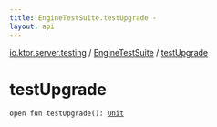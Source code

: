 ```yaml
---
title: EngineTestSuite.testUpgrade - 
layout: api
---
```


<div class='api-docs-breadcrumbs'><a href="../index.html">io.ktor.server.testing</a> / <a href="index.html">EngineTestSuite</a> / <a href="./test-upgrade.html">testUpgrade</a></div>

# testUpgrade

<div class="signature"><code><span class="keyword">open</span> <span class="keyword">fun </span><span class="identifier">testUpgrade</span><span class="symbol">(</span><span class="symbol">)</span><span class="symbol">: </span><a href="https://kotlinlang.org/api/latest/jvm/stdlib/kotlin/-unit/index.html"><span class="identifier">Unit</span></a></code></div>
